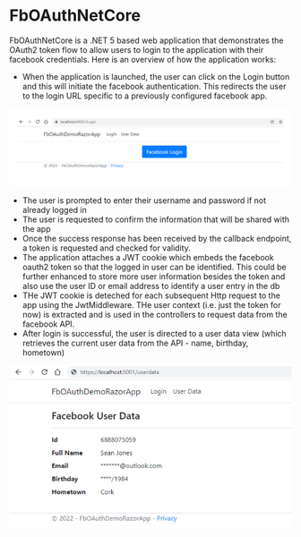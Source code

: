 # FbOAuthNetCore 

FbOAuthNetCore is a .NET 5 based web application that demonstrates the OAuth2 token flow to allow users to login to the application with their facebook credentials. Here is an overview of how the application works: 
- When the application is launched, the user can click on the Login button and this will initiate the facebook authentication. This redirects the user to the login URL specific to a previously configured facebook app. 

![Screenshot](screenshots/login1.png)

- The user is prompted to enter their username and password if not already logged in
- The user is requested to confirm the information that will be shared with the app
- Once the success response has been received by the callback endpoint, a token is requested and checked for validity. 
- The application attaches a JWT cookie which embeds the facebook oauth2 token so that the logged in user can be identified. This could be further enhanced to store more user information besides the token and also use the user ID or email address to identify a user entry in the db
- THe JWT cookie is deteched for each subsequent Http request to the app using the JwtMiddleware. THe user context (i.e. just the token for now) is extracted and is used in the controllers to request data from the facebook API.
- After login is successful, the user is directed to a user data view (which retrieves the current user data from the API - name, birthday, hometown)

![Screenshot](screenshots/data2.png)
